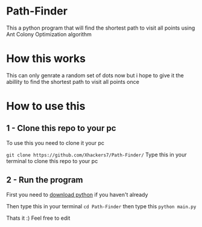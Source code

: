 # Path-Finder
This a python program that will find the shortest path to visit all points using Ant Colony Optimization algorithm

# How this works
This can only genrate a random set of dots now but i hope to give it the abillity to find the shortest path to visit all points once

# How to use this
## 1 - Clone this repo to your pc
To use this you need to clone it your pc

``` git clone https://github.com/Xhackers7/Path-Finder/ ```
Type this in your terminal to clone this repo to your pc

## 2 - Run the program
First you need to [download python](https://www.python.org/downloads/) if you haven't already

Then type this in your terminal
``` cd Path-Finder ```
then type this
``` python main.py ```


Thats it :)
Feel free to edit
